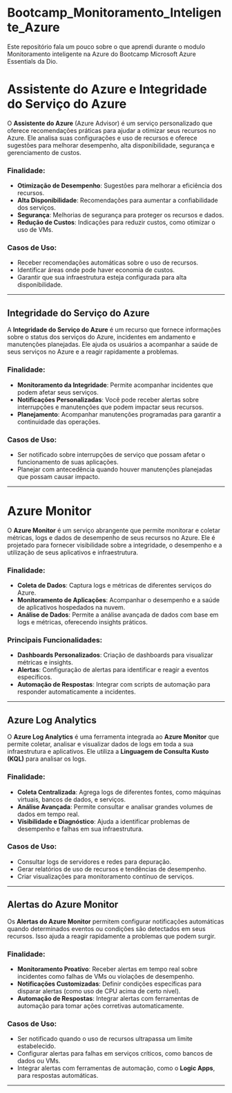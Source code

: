 # Bootcamp_Monitoramento_Inteligente_Azure
Este repositório fala um pouco sobre o que aprendi durante o modulo Monitoramento inteligente na Azure do Bootcamp Microsoft Azure Essentials da Dio.

# Assistente do Azure e Integridade do Serviço do Azure

O **Assistente do Azure** (Azure Advisor) é um serviço personalizado que oferece recomendações práticas para ajudar a otimizar seus recursos no Azure. Ele analisa suas configurações e uso de recursos e oferece sugestões para melhorar desempenho, alta disponibilidade, segurança e gerenciamento de custos.

### Finalidade:
- **Otimização de Desempenho**: Sugestões para melhorar a eficiência dos recursos.
- **Alta Disponibilidade**: Recomendações para aumentar a confiabilidade dos serviços.
- **Segurança**: Melhorias de segurança para proteger os recursos e dados.
- **Redução de Custos**: Indicações para reduzir custos, como otimizar o uso de VMs.

### Casos de Uso:
- Receber recomendações automáticas sobre o uso de recursos.
- Identificar áreas onde pode haver economia de custos.
- Garantir que sua infraestrutura esteja configurada para alta disponibilidade.

---

## Integridade do Serviço do Azure

A **Integridade do Serviço do Azure** é um recurso que fornece informações sobre o status dos serviços do Azure, incidentes em andamento e manutenções planejadas. Ele ajuda os usuários a acompanhar a saúde de seus serviços no Azure e a reagir rapidamente a problemas.

### Finalidade:
- **Monitoramento da Integridade**: Permite acompanhar incidentes que podem afetar seus serviços.
- **Notificações Personalizadas**: Você pode receber alertas sobre interrupções e manutenções que podem impactar seus recursos.
- **Planejamento**: Acompanhar manutenções programadas para garantir a continuidade das operações.

### Casos de Uso:
- Ser notificado sobre interrupções de serviço que possam afetar o funcionamento de suas aplicações.
- Planejar com antecedência quando houver manutenções planejadas que possam causar impacto.

---

# Azure Monitor

O **Azure Monitor** é um serviço abrangente que permite monitorar e coletar métricas, logs e dados de desempenho de seus recursos no Azure. Ele é projetado para fornecer visibilidade sobre a integridade, o desempenho e a utilização de seus aplicativos e infraestrutura.

### Finalidade:
- **Coleta de Dados**: Captura logs e métricas de diferentes serviços do Azure.
- **Monitoramento de Aplicações**: Acompanhar o desempenho e a saúde de aplicativos hospedados na nuvem.
- **Análise de Dados**: Permite a análise avançada de dados com base em logs e métricas, oferecendo insights práticos.

### Principais Funcionalidades:
- **Dashboards Personalizados**: Criação de dashboards para visualizar métricas e insights.
- **Alertas**: Configuração de alertas para identificar e reagir a eventos específicos.
- **Automação de Respostas**: Integrar com scripts de automação para responder automaticamente a incidentes.

---

##  Azure Log Analytics

O **Azure Log Analytics** é uma ferramenta integrada ao **Azure Monitor** que permite coletar, analisar e visualizar dados de logs em toda a sua infraestrutura e aplicativos. Ele utiliza a **Linguagem de Consulta Kusto (KQL)** para analisar os logs.

### Finalidade:
- **Coleta Centralizada**: Agrega logs de diferentes fontes, como máquinas virtuais, bancos de dados, e serviços.
- **Análise Avançada**: Permite consultar e analisar grandes volumes de dados em tempo real.
- **Visibilidade e Diagnóstico**: Ajuda a identificar problemas de desempenho e falhas em sua infraestrutura.

### Casos de Uso:
- Consultar logs de servidores e redes para depuração.
- Gerar relatórios de uso de recursos e tendências de desempenho.
- Criar visualizações para monitoramento contínuo de serviços.

---

##  Alertas do Azure Monitor

Os **Alertas do Azure Monitor** permitem configurar notificações automáticas quando determinados eventos ou condições são detectados em seus recursos. Isso ajuda a reagir rapidamente a problemas que podem surgir.

### Finalidade:
- **Monitoramento Proativo**: Receber alertas em tempo real sobre incidentes como falhas de VMs ou violações de desempenho.
- **Notificações Customizadas**: Definir condições específicas para disparar alertas (como uso de CPU acima de certo nível).
- **Automação de Respostas**: Integrar alertas com ferramentas de automação para tomar ações corretivas automaticamente.

### Casos de Uso:
- Ser notificado quando o uso de recursos ultrapassa um limite estabelecido.
- Configurar alertas para falhas em serviços críticos, como bancos de dados ou VMs.
- Integrar alertas com ferramentas de automação, como o **Logic Apps**, para respostas automáticas.

---



